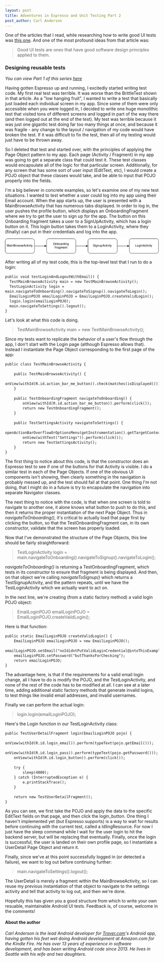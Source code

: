 ```yaml
---
layout: post
title: Adventures in Espresso and Unit Testing Part 2
post_author: Carl Anderson
---
```


One of the articles that I read, while researching how to write good UI tests was [this one](http://code.tutsplus.com/articles/maintainable-automated-ui-tests--net-35089).  And one of the most profound ideas from that article was:

> Good UI tests are ones that have good software design principles applied to them.

### Designing reusable tests

*You can view Part 1 of this series [here](http://room-15.github.io/blog/2015/03/17/adventures-in-espresso/)*

Having gotten Espresso up and running, I excitedly started writing test code. My first real test was terrible. It was worse than the BrittleTest shown in that article. As a "low hanging fruit", I wanted to write a test that basically just loaded each individual screen in my app. Since some of them were only accessible when you were logged in, I decided to write one huge monolithic test that visited tons of different screens and logged in part of the way there (and then logged out at the end of the test). My test was terrible because it was just one gigantic test doing far too many things at once, and because it was fragile - any change to the layout / navigation of my code would have broken the test. If it was difficult to fix the test, then all of my testing would just have to be thrown away.

So I deleted that test and started over, with the principles of applying the Page Object pattern to my app. Each page (Activity / Fragment)  in my app was going to get a separate class that could test it. These test classes would encapsulate all of the logic for that particular screen. Additionally, for any screen that has some sort of user input (EditText, etc), I would create a POJO object that these classes would take, and be able to input that POJO properly into the fields.

I'm a big believer in concrete examples, so let's examine one of my new test situations. I wanted to test whether a user could log into my app using their Email account. When the app starts up, the user is presented with a MainBrowseActivity that has numerous tabs displayed. In order to log in, the user pushes the profile button, which displays an OnboardingFragment where we try to get the user to sign up for the app. The button on this Onboarding fragment takes a user to a SignUpActivity, which has a login button on it. This login button takes them to a LoginActivity, where they (finally) can put in their credentials and log into the app.

![Code Flow](images/Flow.png)

After writing all of my test code, this is the top-level test that I run to do a login:

    public void testLoginAndLogoutWithEmail() {
      TestMainBrowseActivity main = new TestMainBrowseActivity();
      TestLoginActivity login = main.navigateToOnboarding().navigateToSignup().navigateToLogin();
      EmailLoginPOJO emailLoginPOJO = EmailLoginPOJO.createValidLogin();
      login.login(emailLoginPOJO);
      main.navigateToSettings().logout();
    }

Let's look at what this code is doing.

> TestMainBrowseActivity main = new TestMainBrowseActivity();

Since my tests want to replicate the behavior of a user's flow through the app, I don't start with the Login page (although Espresso allows that). Instead I instantiate the Page Object corresponding to the first page of the app:

    public class TestMainBrowseActivity {

        public TestMainBrowseActivity() {
            onView(withId(R.id.action_bar_me_button)).check(matches(isDisplayed()));
        }

        public TestOnboardingFragment navigateToOnboarding() {
            onView(withId(R.id.action_bar_me_button)).perform(click());
            return new TestOnboardingFragment();
        }

        public TestSettingsActivity navigateToSettings() {
            openActionBarOverflowOrOptionsMenu(getInstrumentation().getTargetContext());
            onView(withText("Settings")).perform(click());
            return new TestSettingsActivity();
        }
    }

The first thing to notice about this code, is that the constructor does an Espresso test to see if one of the buttons for that Activity is visible. I do a similar test in each of the Page Objects. If one of the obvious UI components isn't showing, then clearly something in the navigation is probably messed up, and the test should fail at that point. One thing I'm not doing, that I might do in a future is try to encapsulate the navigation into separate Navigator classes.

The next thing to notice with the code, is that when one screen is told to navigate to another one, it alone knows what button to push to do this, and then it returns the proper instantiation of the next Page Object. Thus in *navigateToOnboarding()*, it's critical to actually load that page first by clicking the button, so that the TestOnboardingFragment can, in its own constructor, validate that the screen has properly loaded.

Now that I've demonstrated the structure of the Page Objects, this line should be fairly straightforward:

> TestLoginActivity login = main.navigateToOnboarding().navigateToSignup().navigateToLogin();

*navigateToOnboarding()* is returning a TestOnboardingFragment, which tests in its constructor to ensure that fragment is being displayed. And then, on that object we're calling *navigateToSignup()* which returns a TestSignupActivity, and the pattern repeats, until we have the TestLoginActivity which we actually want to act on.

In the next line, we're creating (from a static factory method) a valid login POJO object:

> EmailLoginPOJO emailLoginPOJO = EmailLoginPOJO.createValidLogin();

Here is that function:

    public static EmailLoginPOJO createValidLogin() {
        EmailLoginPOJO emailLoginPOJO = new EmailLoginPOJO();
        emailLoginPOJO.setEmail("noIdidntPutValidLoginCredential@intoThisExample.com");
        emailLoginPOJO.setPassword("butThanksForChecking");
        return emailLoginPOJO;
    }

The advantage here, is that if the requirements for a valid email login change, all I have to do is modify the POJO, and the TestLoginActivity, and none of the rest of the code has to be modified at all. I can see at a later time, adding additional static factory methods that generate invalid logins, to test things like invalid email addresses, and invalid usernames. 

Finally we can perform the actual login:

> login.login(emailLoginPOJO);

Here's the Login function in our TestLoginActivity class:

    public TestUserDetailFragment login(EmailLoginPOJO pojo) {
        onView(withId(R.id.login_email)).perform(typeText(pojo.getEmail()));
        onView(withId(R.id.login_pass)).perform(typeText(pojo.getPassword()));
        onView(withId(R.id.login_button)).perform(click());

        try {
            sleep(4000);
        } catch (InterruptedException e) {
            e.printStackTrace();
        }

        return new TestUserDetailFragment();
    }

As you can see, we first take the POJO and apply the data to the specific EditText fields on that page, and then click the login_button. One thing I haven't implemented yet (but Espresso supports) is a way to wait for results before continuing with the current test, called a IdlingResource. For now I just have the sleep command while I wait for the user login to hit the backend server, but will be replacing that eventually. Finally, once the login is successful, the user is landed on their own profile page, so I instantiate a UserDetail Page Object and return it.

Finally, since we've at this point successfully logged in (or detected a failure), we want to log out before continuing further:

> main.navigateToSettings().logout();

The UserDetail is merely a fragment within the MainBrowseActivity, so I can reuse my previous instantiation of that object to navigate to the settings activity and tell that activity to log out, and then we're done.

Hopefully this has given you a good structure from which to write your own resuable, maintainable Android UI tests. Feedback is, of course, welcome in the comments!

#### About the author

*Carl Anderson is the lead Android developer for [Trover.com](http://trover.com)'s Android app, having gotten his feet wet doing Android development at Amazon.com for the Kindle Fire. He has over 13 years of experience in software development, and has been writing Android code since 2013. He lives in Seattle with his wife and two daughters.*
